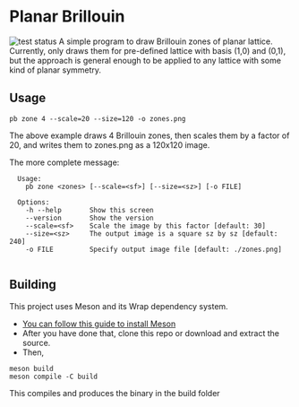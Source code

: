 # Planar Brillouin
![test status](https://github.com/kknives/planar_brillouin/actions/workflows/test.yml/badge.svg)
A simple program to draw Brillouin zones of planar lattice.
Currently, only draws them for pre-defined lattice with basis (1,0) and (0,1), but
the approach is general enough to be applied to any lattice with some kind of planar
symmetry.

## Usage
```
pb zone 4 --scale=20 --size=120 -o zones.png
```
The above example draws 4 Brillouin zones, then scales them by a factor of 20,
and writes them to zones.png as a 120x120 image.

The more complete message:
```
  Usage:
    pb zone <zones> [--scale=<sf>] [--size=<sz>] [-o FILE]

  Options:
    -h --help       Show this screen
    --version       Show the version
    --scale=<sf>    Scale the image by this factor [default: 30]
    --size=<sz>     The output image is a square sz by sz [default: 240]
    -o FILE         Specify output image file [default: ./zones.png]
    
```

## Building
This project uses Meson and its Wrap dependency system.

- [ You can follow this guide to install Meson ]( https://mesonbuild.com/SimpleStart.html )
- After you have done that, clone this repo or download and extract the source.
- Then,
```
meson build
meson compile -C build
```
This compiles and produces the binary in the build folder
